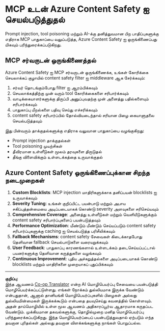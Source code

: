 <!--
CO_OP_TRANSLATOR_METADATA:
{
  "original_hash": "1b6c746d9e190deba4d8765267ffb94e",
  "translation_date": "2025-10-11T11:57:15+00:00",
  "source_file": "02-Security/azure-content-safety-implementation.md",
  "language_code": "ta"
}
-->
# MCP உடன் Azure Content Safety ஐ செயல்படுத்துதல்

Prompt injection, tool poisoning மற்றும் AI-க்கு தனித்துவமான பிற பாதிப்புகளுக்கு எதிராக MCP பாதுகாப்பை வலுப்படுத்த, Azure Content Safety ஐ ஒருங்கிணைப்பது மிகவும் பரிந்துரைக்கப்படுகிறது.

## MCP சர்வருடன் ஒருங்கிணைத்தல்

Azure Content Safety ஐ MCP சர்வருடன் ஒருங்கிணைக்க, உங்கள் கோரிக்கை செயலாக்கப் குழாயில் content safety filter ஐ middleware ஆக சேர்க்கவும்:

1. சர்வர் தொடங்கும்போது filter ஐ ஆரம்பிக்கவும்
2. செயலாக்கத்திற்கு முன் வரும் tool கோரிக்கைகளை சரிபார்க்கவும்
3. வாடிக்கையாளர்களுக்கு திருப்பி அனுப்புவதற்கு முன் அனைத்து பதில்களையும் சரிபார்க்கவும்
4. பாதுகாப்பு மீறல்களை பதிவு செய்து எச்சரிக்கவும்
5. content safety சரிபார்ப்பில் தோல்வியடைந்தால் சரியான பிழை கையாளுதலை செயல்படுத்தவும்

இது பின்வரும் தாக்குதல்களுக்கு எதிராக வலுவான பாதுகாப்பை வழங்குகிறது:
- Prompt injection தாக்குதல்கள்
- Tool poisoning முயற்சிகள்
- தீவிரமான உள்ளீடுகள் மூலம் தரவுகளை திருடுதல்
- தீங்கு விளைவிக்கும் உள்ளடக்கத்தை உருவாக்குதல்

## Azure Content Safety ஒருங்கிணைப்புக்கான சிறந்த நடைமுறைகள்

1. **Custom Blocklists**: MCP injection மாதிரிகளுக்காக தனிப்பயன் blocklists ஐ உருவாக்கவும்
2. **Severity Tuning**: உங்கள் குறிப்பிட்ட பயன்பாடு மற்றும் அபாய சகிப்புத்தன்மையை அடிப்படையாகக் கொண்டு severity அளவுகளை சரிசெய்யவும்
3. **Comprehensive Coverage**: அனைத்து உள்ளீடுகள் மற்றும் வெளியீடுகளுக்கும் content safety சரிபார்ப்புகளைப் பயன்படுத்தவும்
4. **Performance Optimization**: மீண்டும் மீண்டும் செய்யப்படும் content safety சரிபார்ப்புகளுக்கு caching ஐ செயல்படுத்த பரிசீலிக்கவும்
5. **Fallback Mechanisms**: content safety சேவைகள் கிடைக்காதபோது தெளிவான fallback செயல்பாடுகளை வரையறுக்கவும்
6. **User Feedback**: பாதுகாப்பு காரணங்களால் உள்ளடக்கம் தடைசெய்யப்பட்டால் பயனர்களுக்கு தெளிவான கருத்துகளை வழங்கவும்
7. **Continuous Improvement**: புதிய அச்சுறுத்தல்களை அடிப்படையாகக் கொண்டு blocklists மற்றும் மாதிரிகளை முறையாகப் புதுப்பிக்கவும்

---

**குறிப்பு**:  
இந்த ஆவணம் [Co-op Translator](https://github.com/Azure/co-op-translator) என்ற AI மொழிபெயர்ப்பு சேவையை பயன்படுத்தி மொழிபெயர்க்கப்பட்டுள்ளது. எங்கள் நோக்கம் துல்லியமாக இருக்க வேண்டும் என்பதுதான், ஆனால் தானியங்கி மொழிபெயர்ப்புகளில் பிழைகள் அல்லது துல்லியமின்மைகள் இருக்கக்கூடும் என்பதை தயவுசெய்து கவனத்தில் கொள்ளவும். அதன் தாய்மொழியில் உள்ள மூல ஆவணம் அதிகாரப்பூர்வ ஆதாரமாக கருதப்பட வேண்டும். முக்கியமான தகவல்களுக்கு, தொழில்முறை மனித மொழிபெயர்ப்பு பரிந்துரைக்கப்படுகிறது. இந்த மொழிபெயர்ப்பைப் பயன்படுத்துவதால் ஏற்படும் எந்த தவறான புரிதல்கள் அல்லது தவறான விளக்கங்களுக்கு நாங்கள் பொறுப்பல்ல.